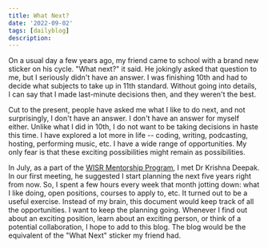```yaml
---
title: What Next?
date: '2022-09-02'
tags: [dailyblog]
description: 
---
```

On a usual day a few years ago, my friend came to school with a brand new sticker on his cycle. "What next?" it said. He jokingly asked that question to me, but I seriously didn't have an answer. I was finishing 10th and had to decide what subjects to take up in 11th standard. Without going into details, I can say that I made last-minute decisions then, and they weren't the best. 

Cut to the present, people have asked me what I like to do next, and not surprisingly, I don't have an answer. I don't have an answer for myself either. Unlike what I did in 10th, I do not want to be taking decisions in haste this time. I have explored a lot more in life -- coding, writing, podcasting, hosting, performing music, etc. I have a wide range of opportunities. My only fear is that these exciting possibilities might remain as possibilities. 

In July, as a part of the [WISR Mentorship Program](https://www.instagram.com/wisrindia/?hl=en), I met Dr Krishna Deepak. In our first meeting, he suggested I start planning the next five years right from now. So, I spent a few hours every week that month jotting down: what I like doing, open positions, courses to apply to, etc. It turned out to be a useful exercise. Instead of my brain, this document would keep track of all the opportunities. I want to keep the planning going. Whenever I find out about an exciting position, learn about an exciting person, or think of a potential collaboration, I hope to add to this blog. The blog would be the equivalent of the "What Next" sticker my friend had. 